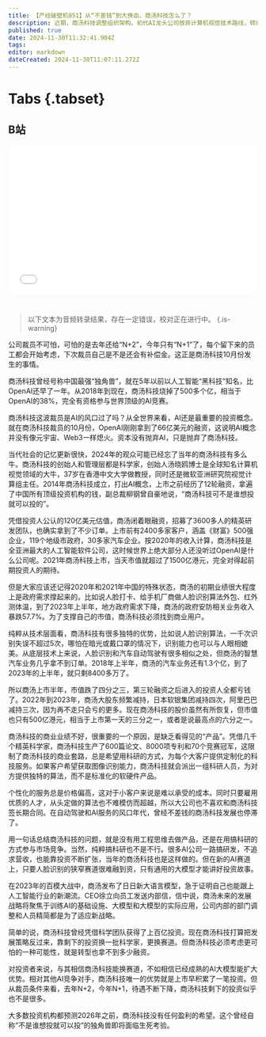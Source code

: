 ```yaml
---
title: 【产经破壁机051】从“不差钱”到大换血，商汤科技怎么了？
description: 近期，商汤科技调整组织架构。初代AI龙头公司放弃计算机视觉技术路线，转向“大装置-大模型-应用”。在硬科技赛道，转型必须大换血。【产经破壁机051】
published: true
date: 2024-11-30T11:32:41.904Z
tags: 
editor: markdown
dateCreated: 2024-11-30T11:07:11.272Z
---
```


# Tabs {.tabset}

## B站

<div style="position: relative; padding: 30% 45%;">
<iframe style="position: absolute; width: 100%; height: 100%; left: 0; top: 0;" src="//player.bilibili.com/player.html?&bvid=BV1nezJYfEPc&page=1&as_wide=1&high_quality=1&danmaku=1&autoplay=0" scrolling="no" border="0" frameborder="no" framespacing="0" allowfullscreen="true"></iframe>
</div>


#

> 以下文本为音频转录结果，存在一定错误，校对正在进行中。
{.is-warning}

公司裁员不可怕，可怕的是去年还给“N+2”，今年只有“N+1”了，每个留下来的员工都会开始考虑，下次裁员自己是不是还会有补偿金。这正是商汤科技10月份发生的事情。

商汤科技曾经号称中国最强“独角兽”，就在5年以前以人工智能“黑科技”知名，比OpenAI还早了一年。从2018年到现在，商汤科技烧掉了500多个亿，相当于OpenAI的38%，完全有资格参与世界顶级的AI竞赛。

商汤科技这波裁员是AI的风口过了吗？从全世界来看，AI还是最重要的投资概念。就在商汤科技裁员的10月份，OpenAI刚刚拿到了66亿美元的融资，这说明AI概念并没有像元宇宙、Web3一样熄火。资本没有抛弃AI，只是抛弃了商汤科技。

当代社会的记忆更新很快，2024年的观众可能已经忘了当年的商汤科技有多么牛。商汤科技的创始人和管理层都是科学家，创始人汤晓鸥博士是全球知名计算机视觉领域的大牛，37岁在香港中文大学做教授，同时还是微软亚洲研究院视觉计算组主任。2014年商汤科技成立，打出AI概念，上市之前经历了12轮融资，拿遍了中国所有顶级投资机构的钱，副总裁柳钢曾自豪地说，“商汤科技可不是谁想投就可以投的”。

凭借投资人公认的120亿美元估值，商汤闭着眼融资，招募了3600多人的精英研发团队，也确实拿到了不少订单。上市前有2400多家客户，涵盖《财富》500强企业，119个地级市政府，30多家汽车企业。按2020年的收入计算，商汤科技是全亚洲最大的人工智能软件公司，这时候世界上绝大部分人还没听过OpenAI是什么公司呢。2021年商汤科技上市，当天市值就超过了1500亿港元，完全对得起前期投资人的期待。

但是大家应该还记得2020年和2021年中国的特殊状态，商汤的初期业绩很大程度上是政府需求撑起来的。比如说人脸打卡、给手机厂商做人脸识别算法外包、红外测体温，到了2023年上半年，地方政府需求下降，商汤的政府安防相关业务收入暴跌57.7%。为了支撑自己的市值，商汤科技必须找到商业用户。

纯粹从技术层面看，商汤科技有很多独特的优势，比如说人脸识别算法，一千次识别失误不超过5次，哪怕在暗光或戴口罩的情况下，识别能力也可以与人眼相媲美。从底层技术上来说，人脸识别和汽车自动驾驶有很多相似之处，但商汤的智慧汽车业务几乎拿不到订单。2018年上半年，商汤的汽车业务还有1.3个亿，到了2023年的上半年，就只剩8400多万了。

所以商汤上市半年，市值跌了四分之三，第三轮融资之后进入的投资人全都亏钱了。2022年到2023年，商汤大股东频繁减持，日本软银集团减持四次，阿里巴巴减持三次，因为再不走只会亏的更多。现在商汤科技的股价虽然有所恢复，但市值也只有500亿港元，相当于上市第一天的三分之一，或者是说最高点的六分之一。

商汤科技的商业业绩不好，很重要的一个原因，是缺乏看得见的“产品”。凭借几千个精英科学家，商汤科技生产了600篇论文、8000项专利和70个竞赛冠军，这限制了商汤科技的商业套路，总是希望用科研的方式，为每个大客户提供定制化的科技服务。如果客户希望获取图像识别能力，商汤科技就会派出一组科研人员，为对方提供独特的算法，而不是标准化的软硬件产品。

个性化的服务总是价格偏高，这对于小客户来说是难以承受的成本。同时只要雇用优质的人才，从头定做的算法也不难模仿而超越，所以大公司也不喜欢和商汤科技签长期合同。在自动驾驶和AI服务的风口年代，曾经不差钱的商汤科技发展也停滞了。

用一句话总结商汤科技的问题，就是没有用工程思维去做产品，还是在用搞科研的方式参与市场竞争。当然，纯粹搞科研也不是不行。很多AI公司一路搞研发，不追求营收，也能靠投资不断扩张，当年的商汤科技也是这样做的。但在新的AI赛道上，只要人脸识别的狭窄赛道很难融到资，只有通用的大模型才能讲好投资故事。

在2023年的百模大战中，商汤发布了日日新大语言模型，急于证明自己也能跟上人工智能行业的新潮流。CEO徐立向员工发送内部信，信中说，商汤未来的发展战略将聚焦于训练AI的基础设施、大模型和大模型的实际应用，公司内部的部门调整和人员精简都是为了适应新战略。

简单的说，商汤科技曾经凭借科学团队获得了上百亿投资。现在商汤科技打算把发展策略反过来，靠剩下的投资换一批科学家，更换赛道。但商汤科技必须考虑更可怕的一种可能性，就是转型也拿不到多少融资。

对投资者来说，与其相信商汤科技能换赛道，不如相信已经成熟的AI大模型能扩大优势。相对其他AI竞争对手，商汤科技唯一的优势就是上市早积累了一笔投资。但从裁员条件来看，去年N+2，今年N+1，待遇不断下降，商汤科技剩下的投资似乎也不是很多。

大多数投资机构都预测2026年之前，商汤科技没有任何盈利的希望。这个曾经自称“不是谁想投就可以投”的独角兽即将面临生死考验。